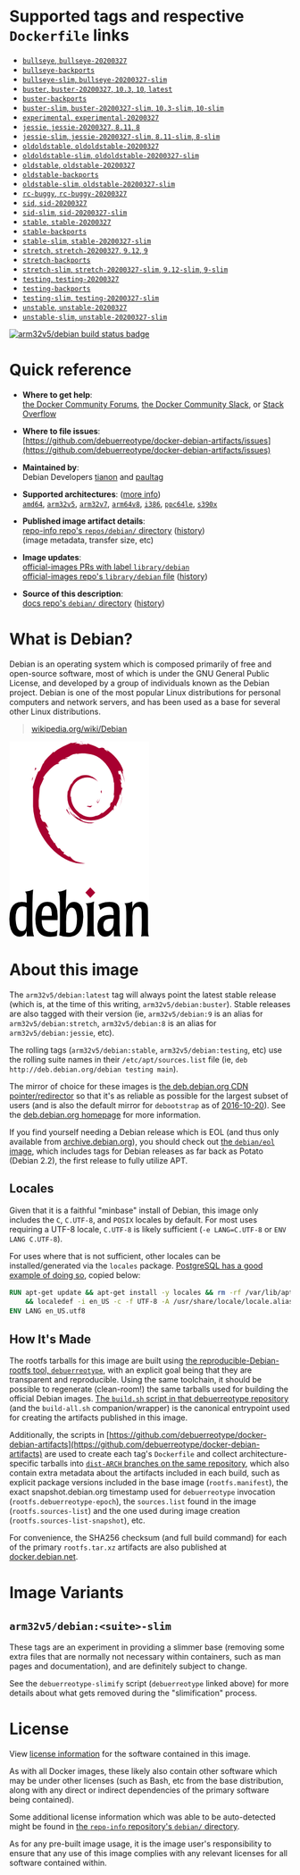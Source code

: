 <!--

********************************************************************************

WARNING:

    DO NOT EDIT "debian/README.md"

    IT IS AUTO-GENERATED

    (from the other files in "debian/" combined with a set of templates)

********************************************************************************

-->

# Supported tags and respective `Dockerfile` links

-	[`bullseye`, `bullseye-20200327`](https://github.com/debuerreotype/docker-debian-artifacts/blob/61c6377aa177ebc5253cdebd41fad04fea053fe5/bullseye/Dockerfile)
-	[`bullseye-backports`](https://github.com/debuerreotype/docker-debian-artifacts/blob/61c6377aa177ebc5253cdebd41fad04fea053fe5/bullseye/backports/Dockerfile)
-	[`bullseye-slim`, `bullseye-20200327-slim`](https://github.com/debuerreotype/docker-debian-artifacts/blob/61c6377aa177ebc5253cdebd41fad04fea053fe5/bullseye/slim/Dockerfile)
-	[`buster`, `buster-20200327`, `10.3`, `10`, `latest`](https://github.com/debuerreotype/docker-debian-artifacts/blob/61c6377aa177ebc5253cdebd41fad04fea053fe5/buster/Dockerfile)
-	[`buster-backports`](https://github.com/debuerreotype/docker-debian-artifacts/blob/61c6377aa177ebc5253cdebd41fad04fea053fe5/buster/backports/Dockerfile)
-	[`buster-slim`, `buster-20200327-slim`, `10.3-slim`, `10-slim`](https://github.com/debuerreotype/docker-debian-artifacts/blob/61c6377aa177ebc5253cdebd41fad04fea053fe5/buster/slim/Dockerfile)
-	[`experimental`, `experimental-20200327`](https://github.com/debuerreotype/docker-debian-artifacts/blob/61c6377aa177ebc5253cdebd41fad04fea053fe5/experimental/Dockerfile)
-	[`jessie`, `jessie-20200327`, `8.11`, `8`](https://github.com/debuerreotype/docker-debian-artifacts/blob/61c6377aa177ebc5253cdebd41fad04fea053fe5/jessie/Dockerfile)
-	[`jessie-slim`, `jessie-20200327-slim`, `8.11-slim`, `8-slim`](https://github.com/debuerreotype/docker-debian-artifacts/blob/61c6377aa177ebc5253cdebd41fad04fea053fe5/jessie/slim/Dockerfile)
-	[`oldoldstable`, `oldoldstable-20200327`](https://github.com/debuerreotype/docker-debian-artifacts/blob/61c6377aa177ebc5253cdebd41fad04fea053fe5/oldoldstable/Dockerfile)
-	[`oldoldstable-slim`, `oldoldstable-20200327-slim`](https://github.com/debuerreotype/docker-debian-artifacts/blob/61c6377aa177ebc5253cdebd41fad04fea053fe5/oldoldstable/slim/Dockerfile)
-	[`oldstable`, `oldstable-20200327`](https://github.com/debuerreotype/docker-debian-artifacts/blob/61c6377aa177ebc5253cdebd41fad04fea053fe5/oldstable/Dockerfile)
-	[`oldstable-backports`](https://github.com/debuerreotype/docker-debian-artifacts/blob/61c6377aa177ebc5253cdebd41fad04fea053fe5/oldstable/backports/Dockerfile)
-	[`oldstable-slim`, `oldstable-20200327-slim`](https://github.com/debuerreotype/docker-debian-artifacts/blob/61c6377aa177ebc5253cdebd41fad04fea053fe5/oldstable/slim/Dockerfile)
-	[`rc-buggy`, `rc-buggy-20200327`](https://github.com/debuerreotype/docker-debian-artifacts/blob/61c6377aa177ebc5253cdebd41fad04fea053fe5/rc-buggy/Dockerfile)
-	[`sid`, `sid-20200327`](https://github.com/debuerreotype/docker-debian-artifacts/blob/61c6377aa177ebc5253cdebd41fad04fea053fe5/sid/Dockerfile)
-	[`sid-slim`, `sid-20200327-slim`](https://github.com/debuerreotype/docker-debian-artifacts/blob/61c6377aa177ebc5253cdebd41fad04fea053fe5/sid/slim/Dockerfile)
-	[`stable`, `stable-20200327`](https://github.com/debuerreotype/docker-debian-artifacts/blob/61c6377aa177ebc5253cdebd41fad04fea053fe5/stable/Dockerfile)
-	[`stable-backports`](https://github.com/debuerreotype/docker-debian-artifacts/blob/61c6377aa177ebc5253cdebd41fad04fea053fe5/stable/backports/Dockerfile)
-	[`stable-slim`, `stable-20200327-slim`](https://github.com/debuerreotype/docker-debian-artifacts/blob/61c6377aa177ebc5253cdebd41fad04fea053fe5/stable/slim/Dockerfile)
-	[`stretch`, `stretch-20200327`, `9.12`, `9`](https://github.com/debuerreotype/docker-debian-artifacts/blob/61c6377aa177ebc5253cdebd41fad04fea053fe5/stretch/Dockerfile)
-	[`stretch-backports`](https://github.com/debuerreotype/docker-debian-artifacts/blob/61c6377aa177ebc5253cdebd41fad04fea053fe5/stretch/backports/Dockerfile)
-	[`stretch-slim`, `stretch-20200327-slim`, `9.12-slim`, `9-slim`](https://github.com/debuerreotype/docker-debian-artifacts/blob/61c6377aa177ebc5253cdebd41fad04fea053fe5/stretch/slim/Dockerfile)
-	[`testing`, `testing-20200327`](https://github.com/debuerreotype/docker-debian-artifacts/blob/61c6377aa177ebc5253cdebd41fad04fea053fe5/testing/Dockerfile)
-	[`testing-backports`](https://github.com/debuerreotype/docker-debian-artifacts/blob/61c6377aa177ebc5253cdebd41fad04fea053fe5/testing/backports/Dockerfile)
-	[`testing-slim`, `testing-20200327-slim`](https://github.com/debuerreotype/docker-debian-artifacts/blob/61c6377aa177ebc5253cdebd41fad04fea053fe5/testing/slim/Dockerfile)
-	[`unstable`, `unstable-20200327`](https://github.com/debuerreotype/docker-debian-artifacts/blob/61c6377aa177ebc5253cdebd41fad04fea053fe5/unstable/Dockerfile)
-	[`unstable-slim`, `unstable-20200327-slim`](https://github.com/debuerreotype/docker-debian-artifacts/blob/61c6377aa177ebc5253cdebd41fad04fea053fe5/unstable/slim/Dockerfile)

[![arm32v5/debian build status badge](https://img.shields.io/jenkins/s/https/doi-janky.infosiftr.net/job/multiarch/job/arm32v5/job/debian.svg?label=arm32v5/debian%20%20build%20job)](https://doi-janky.infosiftr.net/job/multiarch/job/arm32v5/job/debian/)

# Quick reference

-	**Where to get help**:  
	[the Docker Community Forums](https://forums.docker.com/), [the Docker Community Slack](http://dockr.ly/slack), or [Stack Overflow](https://stackoverflow.com/search?tab=newest&q=docker)

-	**Where to file issues**:  
	[https://github.com/debuerreotype/docker-debian-artifacts/issues](https://github.com/debuerreotype/docker-debian-artifacts/issues)

-	**Maintained by**:  
	Debian Developers [tianon](https://qa.debian.org/developer.php?login=tianon) and [paultag](https://qa.debian.org/developer.php?login=paultag)

-	**Supported architectures**: ([more info](https://github.com/docker-library/official-images#architectures-other-than-amd64))  
	[`amd64`](https://hub.docker.com/r/amd64/debian/), [`arm32v5`](https://hub.docker.com/r/arm32v5/debian/), [`arm32v7`](https://hub.docker.com/r/arm32v7/debian/), [`arm64v8`](https://hub.docker.com/r/arm64v8/debian/), [`i386`](https://hub.docker.com/r/i386/debian/), [`ppc64le`](https://hub.docker.com/r/ppc64le/debian/), [`s390x`](https://hub.docker.com/r/s390x/debian/)

-	**Published image artifact details**:  
	[repo-info repo's `repos/debian/` directory](https://github.com/docker-library/repo-info/blob/master/repos/debian) ([history](https://github.com/docker-library/repo-info/commits/master/repos/debian))  
	(image metadata, transfer size, etc)

-	**Image updates**:  
	[official-images PRs with label `library/debian`](https://github.com/docker-library/official-images/pulls?q=label%3Alibrary%2Fdebian)  
	[official-images repo's `library/debian` file](https://github.com/docker-library/official-images/blob/master/library/debian) ([history](https://github.com/docker-library/official-images/commits/master/library/debian))

-	**Source of this description**:  
	[docs repo's `debian/` directory](https://github.com/docker-library/docs/tree/master/debian) ([history](https://github.com/docker-library/docs/commits/master/debian))

# What is Debian?

Debian is an operating system which is composed primarily of free and open-source software, most of which is under the GNU General Public License, and developed by a group of individuals known as the Debian project. Debian is one of the most popular Linux distributions for personal computers and network servers, and has been used as a base for several other Linux distributions.

> [wikipedia.org/wiki/Debian](https://en.wikipedia.org/wiki/Debian)

![logo](https://raw.githubusercontent.com/docker-library/docs/b449be7df57e9ed9086bb5821bfb5d6cdc5d67a4/debian/logo.png)

# About this image

The `arm32v5/debian:latest` tag will always point the latest stable release (which is, at the time of this writing, `arm32v5/debian:buster`). Stable releases are also tagged with their version (ie, `arm32v5/debian:9` is an alias for `arm32v5/debian:stretch`, `arm32v5/debian:8` is an alias for `arm32v5/debian:jessie`, etc).

The rolling tags (`arm32v5/debian:stable`, `arm32v5/debian:testing`, etc) use the rolling suite names in their `/etc/apt/sources.list` file (ie, `deb http://deb.debian.org/debian testing main`).

The mirror of choice for these images is [the deb.debian.org CDN pointer/redirector](https://deb.debian.org) so that it's as reliable as possible for the largest subset of users (and is also the default mirror for `debootstrap` as of [2016-10-20](https://anonscm.debian.org/cgit/d-i/debootstrap.git/commit/?id=9e8bc60ad1ccf3a25ce7890526b70059f3e770de)). See the [deb.debian.org homepage](https://deb.debian.org) for more information.

If you find yourself needing a Debian release which is EOL (and thus only available from [archive.debian.org](http://archive.debian.org)), you should check out [the `debian/eol` image](https://hub.docker.com/r/debian/eol/), which includes tags for Debian releases as far back as Potato (Debian 2.2), the first release to fully utilize APT.

## Locales

Given that it is a faithful "minbase" install of Debian, this image only includes the `C`, `C.UTF-8`, and `POSIX` locales by default. For most uses requiring a UTF-8 locale, `C.UTF-8` is likely sufficient (`-e LANG=C.UTF-8` or `ENV LANG C.UTF-8`).

For uses where that is not sufficient, other locales can be installed/generated via the `locales` package. [PostgreSQL has a good example of doing so](https://github.com/docker-library/postgres/blob/69bc540ecfffecce72d49fa7e4a46680350037f9/9.6/Dockerfile#L21-L24), copied below:

```dockerfile
RUN apt-get update && apt-get install -y locales && rm -rf /var/lib/apt/lists/* \
	&& localedef -i en_US -c -f UTF-8 -A /usr/share/locale/locale.alias en_US.UTF-8
ENV LANG en_US.utf8
```

## How It's Made

The rootfs tarballs for this image are built using [the reproducible-Debian-rootfs tool, `debuerreotype`](https://github.com/debuerreotype/debuerreotype), with an explicit goal being that they are transparent and reproducible. Using the same toolchain, it should be possible to regenerate (clean-room!) the same tarballs used for building the official Debian images. [The `build.sh` script in that debuerreotype repository](https://github.com/debuerreotype/debuerreotype/blob/master/build.sh) (and the `build-all.sh` companion/wrapper) is the canonical entrypoint used for creating the artifacts published in this image.

Additionally, the scripts in [https://github.com/debuerreotype/docker-debian-artifacts](https://github.com/debuerreotype/docker-debian-artifacts) are used to create each tag's `Dockerfile` and collect architecture-specific tarballs into [`dist-ARCH` branches on the same repository](https://github.com/debuerreotype/docker-debian-artifacts/branches), which also contain extra metadata about the artifacts included in each build, such as explicit package versions included in the base image (`rootfs.manifest`), the exact snapshot.debian.org timestamp used for `debuerreotype` invocation (`rootfs.debuerreotype-epoch`), the `sources.list` found in the image (`rootfs.sources-list`) and the one used during image creation (`rootfs.sources-list-snapshot`), etc.

For convenience, the SHA256 checksum (and full build command) for each of the primary `rootfs.tar.xz` artifacts are also published at [docker.debian.net](https://docker.debian.net/).

# Image Variants

## `arm32v5/debian:<suite>-slim`

These tags are an experiment in providing a slimmer base (removing some extra files that are normally not necessary within containers, such as man pages and documentation), and are definitely subject to change.

See the `debuerreotype-slimify` script (`debuerreotype` linked above) for more details about what gets removed during the "slimification" process.

# License

View [license information](https://www.debian.org/social_contract#guidelines) for the software contained in this image.

As with all Docker images, these likely also contain other software which may be under other licenses (such as Bash, etc from the base distribution, along with any direct or indirect dependencies of the primary software being contained).

Some additional license information which was able to be auto-detected might be found in [the `repo-info` repository's `debian/` directory](https://github.com/docker-library/repo-info/tree/master/repos/debian).

As for any pre-built image usage, it is the image user's responsibility to ensure that any use of this image complies with any relevant licenses for all software contained within.
